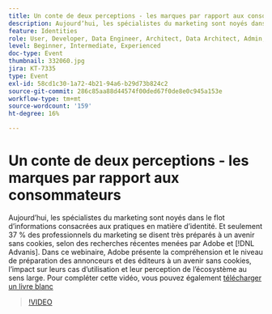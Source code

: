 ```yaml
---
title: Un conte de deux perceptions - les marques par rapport aux consommateurs
description: Aujourdʼhui, les spécialistes du marketing sont noyés dans le flot dʼinformations consacrées aux pratiques en matière dʼidentité. Et seulement 37 % des professionnels du marketing se disent très préparés à un avenir sans cookies, selon une étude récente d’Adobe et d’Advanis. Dans ce webinaire, Adobe présente la compréhension et le niveau de préparation des annonceurs et des éditeurs à un avenir sans cookies, l’impact sur leurs cas d’utilisation et leur perception de l’écosystème au sens large.
feature: Identities
role: User, Developer, Data Engineer, Architect, Data Architect, Admin, Leader
level: Beginner, Intermediate, Experienced
doc-type: Event
thumbnail: 332060.jpg
jira: KT-7335
type: Event
exl-id: 58cd1c30-1a72-4b21-94a6-b29d73b824c2
source-git-commit: 286c85aa88d44574f00ded67f0de8e0c945a153e
workflow-type: tm+mt
source-wordcount: '159'
ht-degree: 16%

---
```


# Un conte de deux perceptions - les marques par rapport aux consommateurs

Aujourdʼhui, les spécialistes du marketing sont noyés dans le flot dʼinformations consacrées aux pratiques en matière dʼidentité. Et seulement 37 % des professionnels du marketing se disent très préparés à un avenir sans cookies, selon des recherches récentes menées par Adobe et [!DNL Advanis]. Dans ce webinaire, Adobe présente la compréhension et le niveau de préparation des annonceurs et des éditeurs à un avenir sans cookies, l’impact sur leurs cas d’utilisation et leur perception de l’écosystème au sens large. Pour compléter cette vidéo, vous pouvez également [télécharger un livre blanc](assets/whitepaper-a-tale-of-two-perceptions.pdf)

>[!VIDEO](https://video.tv.adobe.com/v/332060/?learn=on&enablevpops)

